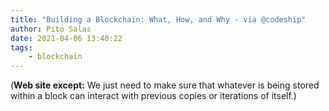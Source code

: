 ```yaml
---
title: "Building a Blockchain: What, How, and Why - via @codeship"
author: Pito Salas
date: 2021-04-06 13:40:22
tags:
    - blockchain
---
```


(**Web site except:** We just need to make sure that whatever is being stored within a block can interact with previous copies or iterations of itself.) 
